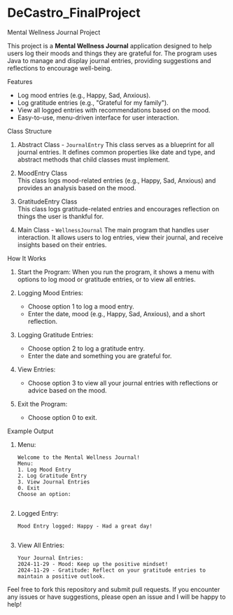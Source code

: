 # DeCastro_FinalProject

Mental Wellness Journal Project

This project is a **Mental Wellness Journal** application designed to help users log their moods and things they are grateful for. The program uses Java to manage and display journal entries, providing suggestions and reflections to encourage well-being.

Features
- Log mood entries (e.g., Happy, Sad, Anxious).
- Log gratitude entries (e.g., "Grateful for my family").
- View all logged entries with recommendations based on the mood.
- Easy-to-use, menu-driven interface for user interaction.

Class Structure
1. Abstract Class - `JournalEntry` 
   This class serves as a blueprint for all journal entries. It defines common properties like date and type, and abstract methods that child classes must implement.

2. MoodEntry Class  
   This class logs mood-related entries (e.g., Happy, Sad, Anxious) and provides an analysis based on the mood.

3. GratitudeEntry Class  
   This class logs gratitude-related entries and encourages reflection on things the user is thankful for.

4. Main Class - `WellnessJournal`
   The main program that handles user interaction. It allows users to log entries, view their journal, and receive insights based on their entries.

How It Works
1. Start the Program: When you run the program, it shows a menu with options to log mood or gratitude entries, or to view all entries.
   
2. Logging Mood Entries:  
   - Choose option 1 to log a mood entry.
   - Enter the date, mood (e.g., Happy, Sad, Anxious), and a short reflection.

3. Logging Gratitude Entries:  
   - Choose option 2 to log a gratitude entry.
   - Enter the date and something you are grateful for.

4. View Entries:  
   - Choose option 3 to view all your journal entries with reflections or advice based on the mood.

5. Exit the Program:  
   - Choose option 0 to exit.

Example Output
1. Menu:
   ```text
   Welcome to the Mental Wellness Journal!
   Menu:
   1. Log Mood Entry
   2. Log Gratitude Entry
   3. View Journal Entries
   0. Exit
   Choose an option: 
  

2. Logged Entry:
   ```text
   Mood Entry logged: Happy - Had a great day!
   

3. View All Entries:
   ```text
   Your Journal Entries:
   2024-11-29 - Mood: Keep up the positive mindset!
   2024-11-29 - Gratitude: Reflect on your gratitude entries to maintain a positive outlook.
   
Feel free to fork this repository and submit pull requests. If you encounter any issues or have suggestions, please open an issue and I will be happy to help!

